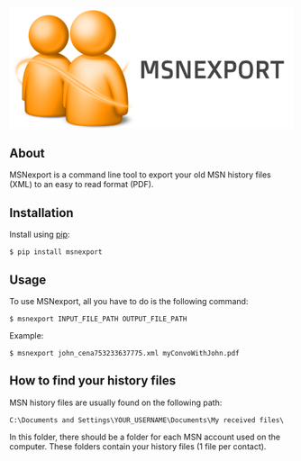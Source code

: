 
<p align="center">
  <img src="https://github.com/charles-marceau/msnexport/raw/master/assets/logo.png"><br>
</p>

## About
MSNexport is a command line tool to export your old MSN history files (XML) to an easy to read format (PDF).

## Installation
Install using [pip](https://pip.pypa.io/en/stable/quickstart/):

```
$ pip install msnexport
```

## Usage
To use MSNexport, all you have to do is the following command:
```
$ msnexport INPUT_FILE_PATH OUTPUT_FILE_PATH
```

Example:
```
$ msnexport john_cena753233637775.xml myConvoWithJohn.pdf
```

## How to find your history files
MSN history files are usually found on the following path:
```
C:\Documents and Settings\YOUR_USERNAME\Documents\My received files\
```
In this folder, there should be a folder for each MSN account used on the computer. These folders contain your history files (1 file per contact).
